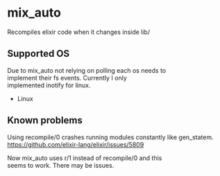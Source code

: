 # mix_auto
Recompiles elixir code when it changes inside lib/

## Supported OS
Due to mix_auto not relying on polling each os needs to  
implement their fs events. Currently I only  
implemented inotify for linux.  

  - Linux

## Known problems
Using recompile/0 crashes running modules constantly like gen_statem. 
https://github.com/elixir-lang/elixir/issues/5809

Now mix_auto uses r/1 instead of recompile/0 and this  
seems to work. There may be issues.
